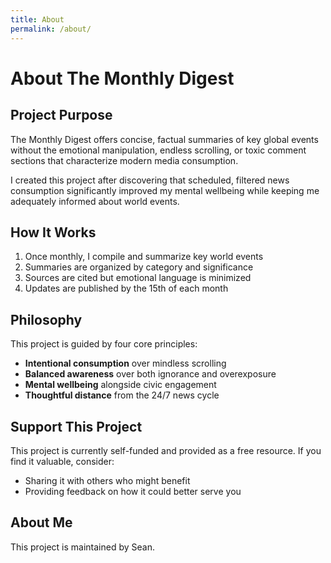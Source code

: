 ```yaml
---
title: About
permalink: /about/
---
```


# About The Monthly Digest

## Project Purpose

The Monthly Digest offers concise, factual summaries of key global events without the emotional manipulation, endless scrolling, or toxic comment sections that characterize modern media consumption.

I created this project after discovering that scheduled, filtered news consumption significantly improved my mental wellbeing while keeping me adequately informed about world events.

## How It Works

1. Once monthly, I compile and summarize key world events
2. Summaries are organized by category and significance
3. Sources are cited but emotional language is minimized
4. Updates are published by the 15th of each month

## Philosophy

This project is guided by four core principles:

- **Intentional consumption** over mindless scrolling
- **Balanced awareness** over both ignorance and overexposure
- **Mental wellbeing** alongside civic engagement
- **Thoughtful distance** from the 24/7 news cycle

## Support This Project

This project is currently self-funded and provided as a free resource. If you find it valuable, consider:

- Sharing it with others who might benefit
- Providing feedback on how it could better serve you

## About Me

This project is maintained by Sean.